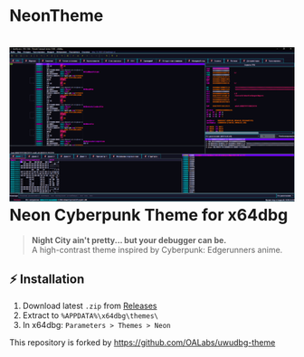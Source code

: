 # NeonTheme

# ![Alt text of the image](https://github.com/lain0xff/NeonTheme-x64dbg/blob/main/38.png) Neon Cyberpunk Theme for x64dbg

> **Night City ain't pretty... but your debugger can be.**  
> A high-contrast theme inspired by Cyberpunk: Edgerunners anime.

## ⚡ Installation
1. Download latest `.zip` from [Releases](https://github.com/lain0xff/NeonTheme-x64dbg)
2. Extract to `%APPDATA%\x64dbg\themes\`
3. In x64dbg: `Parameters > Themes > Neon`

This repository is forked by https://github.com/OALabs/uwudbg-theme

